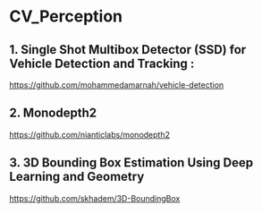 # CV_Perception
## 1. Single Shot Multibox Detector (SSD) for Vehicle Detection and Tracking :
https://github.com/mohammedamarnah/vehicle-detection

## 2. Monodepth2
https://github.com/nianticlabs/monodepth2

## 3. 3D Bounding Box Estimation Using Deep Learning and Geometry
https://github.com/skhadem/3D-BoundingBox
